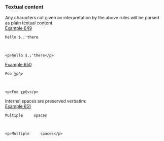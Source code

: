 ### Textual content

Any characters not given an interpretation by the above rules will be parsed as plain textual content.  
[Example 649](https://github.github.com/gfm/#example-649)  

    hello $.;'there

   

    <p>hello $.;'there</p>

[Example 650](https://github.github.com/gfm/#example-650)  

    Foo χρῆν

   

    <p>Foo χρῆν</p>

Internal spaces are preserved verbatim:  
[Example 651](https://github.github.com/gfm/#example-651)  

    Multiple     spaces

   

    <p>Multiple     spaces</p>
    